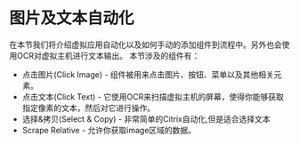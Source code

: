 # 图片及文本自动化
在本节我们将介绍虚拟应用自动化以及如何手动的添加组件到流程中。另外也会使用OCR对虚拟主机进行文本输出。
本节涉及的组件有：
* 点击图片(Click Image) - 组件被用来点击图片、按钮、菜单以及其他相关元素。
* 点击文本(Click Text) - 它使用OCR来扫描虚拟主机的屏幕，使得你能够获取指定像素的文本，然后对它进行操作。
* 选择&拷贝(Select & Copy) - 非常简单的Citrix自动化,但是适合选择文本
* Scrape Relative - 允许你获取image区域的数据。